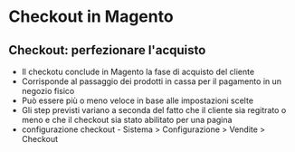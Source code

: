 # Checkout in Magento

## Checkout: perfezionare l'acquisto
+ Il checkotu conclude in Magento la fase di acquisto del cliente
+ Corrisponde al passaggio dei prodotti in cassa per il pagamento in un negozio fisico
+ Può essere più o meno veloce in base alle impostazioni scelte
+ Gli step previsti variano a seconda del fatto che il cliente sia regitrato o meno e che il checkout sia stato abilitato per una pagina
+ configurazione checkout - Sistema > Configurazione > Vendite > Checkout

